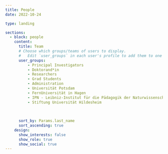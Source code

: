 ```yaml
---
title: People
date: 2022-10-24

type: landing

sections:
  - block: people
    content:
      title: Team
      # Choose which groups/teams of users to display.
      #   Edit `user_groups` in each user's profile to add them to one or more of these groups.
      user_groups:
          - Principal Investigators
          - Doktorand*in
          - Researchers
          - Grad Students
          - Administration
          - Universität Potsdam
          - FernUniversität in Hagen
          - IPN - Leibniz-Institut für die Pädagogik der Naturwissenschaften und Mathematik
          - Stiftung Universität Hildesheim
          
          
          
      sort_by: Params.last_name
      sort_ascending: true
    design:
      show_interests: false
      show_role: true
      show_social: true
---
```

